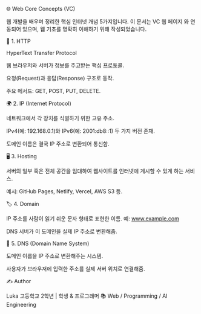 🌐 Web Core Concepts (VC)

웹 개발을 배우며 정리한 핵심 인터넷 개념 5가지입니다.
이 문서는 VC 웹 페이지
와 연동되어 있으며, 웹 기초를 명확히 이해하기 위해 작성되었습니다.

📘 1. HTTP

HyperText Transfer Protocol

웹 브라우저와 서버가 정보를 주고받는 핵심 프로토콜.

요청(Request)과 응답(Response) 구조로 동작.

주요 메서드: GET, POST, PUT, DELETE.

🌍 2. IP (Internet Protocol)

네트워크에서 각 장치를 식별하기 위한 고유 주소.

IPv4(예: 192.168.0.1)와 IPv6(예: 2001:db8::1) 두 가지 버전 존재.

도메인 이름은 결국 IP 주소로 변환되어 통신함.

🖥️ 3. Hosting

서버의 일부 혹은 전체 공간을 임대하여 웹사이트를 인터넷에 게시할 수 있게 하는 서비스.

예시: GitHub Pages, Netlify, Vercel, AWS S3 등.

🏷️ 4. Domain

IP 주소를 사람이 읽기 쉬운 문자 형태로 표현한 이름.
예: www.example.com

DNS 서버가 이 도메인을 실제 IP 주소로 변환해줌.

🧭 5. DNS (Domain Name System)

도메인 이름을 IP 주소로 변환해주는 시스템.

사용자가 브라우저에 입력한 주소를 실제 서버 위치로 연결해줌.

✍️ Author

Luka
고등학교 2학년 | 학생 & 프로그래머
📚 Web / Programming / AI Engineering
